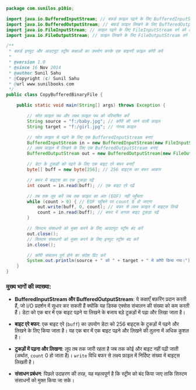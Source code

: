 ```java
package com.sunilos.p10io;

import java.io.BufferedInputStream; // बफ़र्ड फ़ाइल पढ़ने के लिए BufferedInputStream वर्ग को आयात करें
import java.io.BufferedOutputStream; // बफ़र्ड फ़ाइल लिखने के लिए BufferedOutputStream वर्ग को आयात करें
import java.io.FileInputStream; // फ़ाइल पढ़ने के लिए FileInputStream वर्ग को आयात करें
import java.io.FileOutputStream; // फ़ाइल लिखने के लिए FileOutputStream वर्ग को आयात करें

/**
 * बफ़र्ड इनपुट और आउटपुट स्ट्रीम कक्षाओं का उपयोग करके एक बाइनरी फ़ाइल कॉपी करें
 * 
 * @version 1.0
 * @since 16 Nov 2014
 * @author Sunil Sahu
 * @Copyright (c) Sunil Sahu
 * @url www.sunilbooks.com
 */
public class CopyBufferedBinaryFile {

    public static void main(String[] args) throws Exception {

        // स्रोत फ़ाइल पथ और लक्ष्य फ़ाइल पथ को परिभाषित करें
        String source = "f:/baby.jpg"; // कॉपी की जाने वाली फ़ाइल
        String target = "f:/girl.jpg"; // गंतव्य फ़ाइल

        // स्रोत फ़ाइल से पढ़ने के लिए एक BufferedInputStream बनाएं
        BufferedInputStream in = new BufferedInputStream(new FileInputStream(source));
        // लक्ष्य फ़ाइल में लिखने के लिए एक BufferedOutputStream बनाएं
        BufferedOutputStream out = new BufferedOutputStream(new FileOutputStream(target));

        // डेटा के टुकड़ों को पढ़ने के लिए एक बाइट एरे बफर बनाएँ
        byte[] buff = new byte[256]; // 256 बाइट्स का बफर आकार

        // बफर में बाइट्स का एक टुकड़ा पढ़ें
        int count = in.read(buff); // एक बाइट एरे पढ़ें

        // तब तक लूप करें जब तक फ़ाइल का अंत (EOF) नहीं पहुँचता
        while (count > 0) { // EOF पहुँचने पर count 0 हो जाएगा
            out.write(buff, 0, count); // बफर से लक्ष्य फ़ाइल में बाइट्स लिखें
            count = in.read(buff); // बफर में अगला बाइट टुकड़ा पढ़ें
        }

        // सिस्टम संसाधनों को मुक्त करने के लिए आउटपुट स्ट्रीम बंद करें
        out.close();
        // सिस्टम संसाधनों को मुक्त करने के लिए इनपुट स्ट्रीम बंद करें
        in.close();

        // कॉपी संचालन पूर्ण होने का संदेश प्रिंट करें
        System.out.println(source + " को " + target + " में कॉपी किया गया।");
    }
}
```

### मुख्य भागों की व्याख्या:

- **BufferedInputStream और BufferedOutputStream**: ये कक्षाएँ बफ़रिंग प्रदान करती हैं, जो I/O प्रदर्शन में सुधार कर सकती हैं क्योंकि यह डिस्क एक्सेस संचालन की संख्या को कम करती हैं। डेटा को एक बार में एक बाइट पढ़ने या लिखने के बजाय बड़े टुकड़ों में पढ़ा और लिखा जाता है।
  
- **बाइट एरे बफर**: एक बाइट एरे (`buff`) का उपयोग डेटा को 256 बाइट्स के टुकड़ों में पढ़ने और लिखने के लिए किया जाता है। यह एक बार में एक बाइट पढ़ने और लिखने की तुलना में अधिक कुशल है।
  
- **टुकड़ों में पढ़ना और लिखना**: लूप तब तक जारी रहता है जब तक कोई और बाइट नहीं पढ़ी जाती (अर्थात, `count` 0 हो जाता है)। `write` विधि बफर से लक्ष्य फ़ाइल में निर्दिष्ट संख्या में बाइट्स लिखती है।
  
- **संसाधन प्रबंधन**: पिछले उदाहरण की तरह, यह महत्वपूर्ण है कि स्ट्रीम को बंद किया जाए ताकि सिस्टम संसाधनों को मुक्त किया जा सके।
